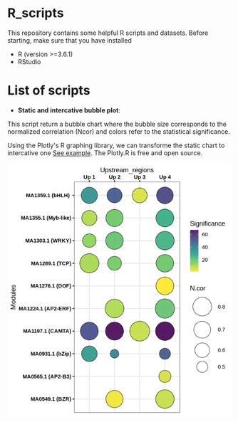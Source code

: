 # R_scripts

This repository contains some helpful R scripts and datasets.
Before starting, make sure that you have installed
* R (version >=3.6.1)
* RStudio

# List of scripts

- **Static and intercative bubble plot**: 

This script return a bubble chart where the bubble size corresponds to the normalized correlation (Ncor) and colors refer to the statistical significance.  

Using the Plotly's R graphing library, we can transforme the static chart to intercative one [See example](file:///home/sie/Descargas/PlotlyScatterExample.html). The Plotly.R is free and open source.   

![alt text](DOC/static_bubble_chart.png)

